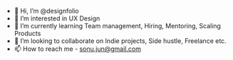 - 👋 Hi, I’m @designfolio
- 👀 I’m interested in UX Design
- 🌱 I’m currently learning Team management, Hiring, Mentoring, Scaling Products
- 💞️ I’m looking to collaborate on Indie projects, Side hustle, Freelance etc.
- 📫 How to reach me - sonu.jun@gmail.com

<!---
designfolio/designfolio is a ✨ special ✨ repository because its `README.md` (this file) appears on your GitHub profile.
You can click the Preview link to take a look at your changes.
--->
